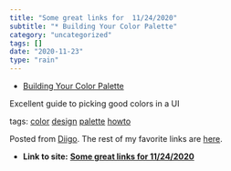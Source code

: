 ```yaml
---
title: "Some great links for  11/24/2020"
subtitle: "* Building Your Color Palette"
category: "uncategorized"
tags: []
date: "2020-11-23"
type: "rain"
---
```

* [Building Your Color Palette](<https://refactoringui.com/previews/building-your-color-palette/>)

Excellent guide to picking good colors in a UI

tags: [color](<https://www.diigo.com/user/pitosalas/color>)
[design](<https://www.diigo.com/user/pitosalas/design>)
[palette](<https://www.diigo.com/user/pitosalas/palette>)
[howto](<https://www.diigo.com/user/pitosalas/howto>)

Posted from [Diigo](<https://www.diigo.com>). The rest of my favorite links
are [here](<https://www.diigo.com/user/pitosalas>).


* **Link to site:** **[Some great links for  11/24/2020](None)**